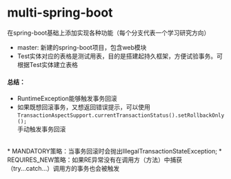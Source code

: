 # multi-spring-boot
在spring-boot基础上添加实现各种功能（每个分支代表一个学习研究方向）
* master: 新建的spring-boot项目，包含web模块
* Test实体对应的表格是测试用表，目的是搭建起持久框架，方便试验事务。可根据Test实体建立表格

#### 总结：<br/>
* RuntimeException能够触发事务回滚
* 如果既想回滚事务，又想返回错误提示，可以使用<br/>
`TransactionAspectSupport.currentTransactionStatus().setRollbackOnly();`<br/>
手动触发事务回滚<br/>
<br/>
* MANDATORY策略：当事务回滚时会抛出IllegalTransactionStateException;
* REQUIRES_NEW策略：如果RE异常没有在调用方（方法）中捕获（try...catch...）调用方的事务也会被触发